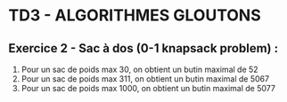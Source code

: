 # TD3 - ALGORITHMES GLOUTONS

## Exercice 2 - Sac à dos (0-1 knapsack problem) :

1. Pour un sac de poids max 30, on obtient un butin maximal de 52
2. Pour un sac de poids max 311, on obtient un butin maximal de 5067
3. Pour un sac de poids max 1000, on obtient un butin maximal de 5077


